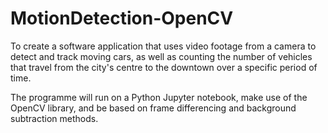 # MotionDetection-OpenCV
 
To create a software application that uses video footage from a camera to detect and track moving cars, as well as counting the number of vehicles that travel from the city's centre to the downtown over a specific period of time.

The programme will run on a Python Jupyter notebook, make use of the OpenCV library, and be based on frame differencing and background subtraction methods. 
